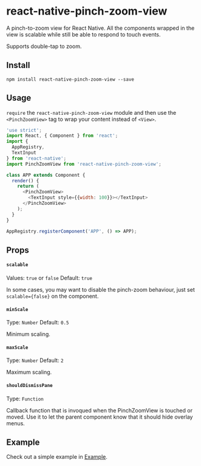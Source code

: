 # react-native-pinch-zoom-view

A pinch-to-zoom view for React Native. All the components wrapped in the view is scalable while still be able to respond to touch events.

Supports double-tap to zoom.

## Install

`npm install react-native-pinch-zoom-view --save`

## Usage

`require` the `react-native-pinch-zoom-view` module and then use the `<PinchZoomView>` tag to wrap your content instead of `<View>`.

```javascript
'use strict';
import React, { Component } from 'react';
import {
  AppRegistry,
  TextInput
} from 'react-native';
import PinchZoomView from 'react-native-pinch-zoom-view';

class APP extends Component {
  render() {
    return (
      <PinchZoomView>
        <TextInput style={{width: 100}}></TextInput>
      </PinchZoomView>
    );
  }
}

AppRegistry.registerComponent('APP', () => APP);
```

## Props

#### `scalable`

Values: `true` or `false`
Default: `true`

In some cases, you may want to disable the pinch-zoom behaviour, just set `scalable={false}` on the component.

#### `minScale`

Type: `Number`
Default: `0.5`

Minimum scaling.

#### `maxScale`

Type: `Number`
Default: `2`

Maximum scaling.

#### `shouldDismissPane`

Type: `Function`

Callback function that is invoqued when the PinchZoomView is touched or moved. Use it to let the parent component know that it should hide overlay menus.

## Example

Check out a simple example in [Example](https://github.com/GuoChen-WHU/react-native-pinch-zoom-view/tree/master/Example).